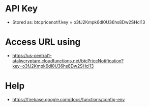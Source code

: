 # API Key
- Stored as: btcpricenotif.key = o3fJ2Kmpk6dl0U36hs8Dw2SHcl13

# Access URL using
- https://us-central1-atalwcryptare.cloudfunctions.net/btcPriceNotification?key=o3fJ2Kmpk6dl0U36hs8Dw2SHcl13

# Help
- https://firebase.google.com/docs/functions/config-env 
